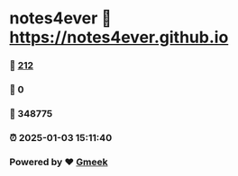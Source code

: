 # notes4ever :link: https://notes4ever.github.io 
### :page_facing_up: [212](https://notes4ever.github.io/tag.html) 
### :speech_balloon: 0 
### :hibiscus: 348775 
### :alarm_clock: 2025-01-03 15:11:40 
### Powered by :heart: [Gmeek](https://github.com/Meekdai/Gmeek)
